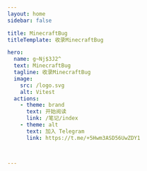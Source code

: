 ```yaml
---
layout: home
sidebar: false

title: MinecraftBug
titleTemplate: 收录MinecraftBug

hero:
  name: g~Nj$3J2^
  text: MinecraftBug
  tagline: 收录MinecraftBug
  image:
    src: /logo.svg
    alt: Vitest
  actions:
    - theme: brand
      text: 开始阅读
      link: /笔记/index
    - theme: alt
      text: 加入 Telegram
      link: https://t.me/+5Hwm3ASD56UwZDY1



---
```

